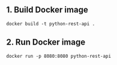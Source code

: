 ## 1. Build Docker image 
```commandline
docker build -t python-rest-api .
```

## 2. Run Docker image
```commandline
docker run -p 8080:8080 python-rest-api
```

